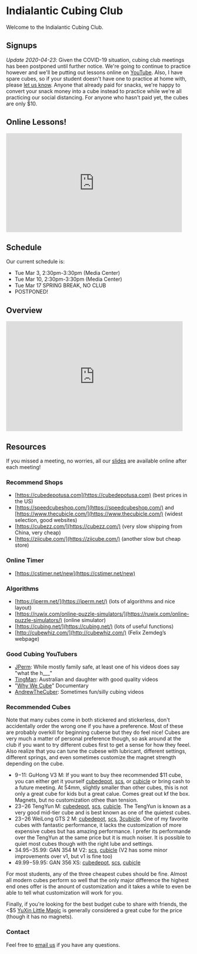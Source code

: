 # Indialantic Cubing Club

Welcome to the Indialantic Cubing Club.

## Signups

_Update 2020-04-23_: Given the COVID-19 situation, cubing club meetings has been postponed until further notice. We're going to continue to practice however and we'll be putting out lessons online on [YouTube](https://www.youtube.com/channel/UC8sr_DiBEPqcjXpj23mtgRA/videos). Also, I have spare cubes, so if your student doesn't have one to practice at home with, please [let us know](#contact). Anyone that already paid for snacks, we're happy to convert your snack money into a cube instead to practice while we're all practicing our social distancing. For anyone who hasn't paid yet, the cubes are only $10. 

## Online Lessons!

<iframe width="478" height="269" src="https://www.youtube.com/embed/LdRCjlnSX20" frameborder="0" allow="accelerometer; autoplay; encrypted-media; gyroscope; picture-in-picture" allowfullscreen></iframe>

## Schedule

Our current schedule is:

- Tue Mar 3, 2:30pm-3:30pm (Media Center)
- Tue Mar 10, 2:30pm-3:30pm (Media Center)
- Tue Mar 17 SPRING BREAK, NO CLUB
- POSTPONED!

## Overview

<iframe src="https://docs.google.com/presentation/d/e/2PACX-1vRL_ZxHZzh_5VdnAZWCkg9VQ-MwRE0gSN-7rYBAKVZjfvZWGgxfKJWbxqvR86nrWfIy3RLGa01Ts405/embed?start=false&loop=false&delayms=5000" frameborder="0" width="480" height="299" allowfullscreen="true" mozallowfullscreen="true" webkitallowfullscreen="true"></iframe>

## Resources

If you missed a meeting, no worries, all our [slides](https://drive.google.com/drive/u/0/folders/1Ews8dUe3AFnRn6iTm5Vc3st5mb_zcouR) are available online after each meeting!

### Recommend Shops

- [https://cubedepotusa.com](https://cubedepotusa.com) (best prices in the US)
- [https://speedcubeshop.com/](https://speedcubeshop.com/) and [https://www.thecubicle.com/](https://www.thecubicle.com/) (widest selection, good websites)
- [https://cubezz.com/](https://cubezz.com/) (very slow shipping from China, very cheap)
- [https://ziicube.com/](https://ziicube.com/) (another slow but cheap store)

### Online Timer

- [https://cstimer.net/new](https://cstimer.net/new)

### Algorithms

- [https://jperm.net/](https://jperm.net/) (lots of algorithms and nice layout)
- [https://ruwix.com/online-puzzle-simulators/](https://ruwix.com/online-puzzle-simulators/) (online simulator)
- [https://cubing.net/](https://cubing.net/) (lots of useful functions)
- [http://cubewhiz.com/](http://cubewhiz.com/) (Felix Zemdeg’s webpage)

### Good Cubing YouTubers

- [JPerm](https://www.youtube.com/channel/UCqTVfT9JQqhA6_Hi_h_h97Q): While mostly family safe, at least one of his videos does say "what the h___"
- [TingMan](https://www.youtube.com/channel/UC9Ht_7PQ1G4UIPhjSkF-phw): Australian and daughter with good quality videos
- "[Why We Cube](https://www.youtube.com/watch?v=1oZY2e25VUw)" Documentary
- [AndrewTheCuber](https://www.youtube.com/channel/UCnsi5sMWS1SnboHmcmCwK4g): Sometimes fun/silly cubing videos 

### Recommended Cubes

Note that many cubes come in both stickered and stickerless, don't accidentally order the wrong one if you have a preference. Most of these are probably overkill for beginning cuberse but they do feel nice! Cubes are very much a matter of personal preference though, so ask around at the club if you want to try different cubes first to get a sense for how they feeel. Also realize that you can tune the cubese with lubricant, different settings, different springs, and even sometimes customize the magnet strength depending on the cube. 

- $9-$11: GuHong V3 M: If you want to buy thee recommended $11 cube, you can either get it yourself [cubedepot](https://cubedepotusa.com/products/dayan-guhong-v3-m), [scs](https://speedcubeshop.com/products/dayan-guhong-v3-magnetic-3x3), or [cubicle](https://www.thecubicle.com/products/dayan-guhong-v3-m) or bring cash to a future meeting. At 54mm, slightly smaller than other cubes, this is not only a great cube for kids but a great calue. Comes great out kf the box. Magnets, but no customization othee than tension. 
- $23-$26 TengYun M: [cubedepot](https://cubedepotusa.com/collections/new-products/products/dayan-tengyun-m-3x3), [scs](https://speedcubeshop.com/products/dayan-tengyun-m-3x3), [cubicle](https://www.thecubicle.com/products/dayan-tengyun-m-3x3). The TengYun is known as a very good mid-tier cube and is best known as one of the quietest cubes. 
- $23-$26 WeiLong GTS 2 M: [cubedepot](https://cubedepotusa.com/products/moyu-weilong-gts2-m), [scs](https://speedcubeshop.com/products/moyu-weilong-gts2-m-3x3), [3cubicle](https://www.thecubicle.com/products/moyu-weilong-gts2-m). One of my favorite cubes with fantastic performance, it lacks the customization of more expensive cubes but has amazing performance. I prefer its performande over the TengYun at the same price but it is much noiser. It is possible to quiet most cubes though with the right lube and settings. 
- $34.95-$35.99: GAN 354 M V2: [scs](https://speedcubeshop.com/products/gan-354-magnetic-3x3-v2), [cubicle](https://www.thecubicle.com/products/gan354-m-v2) (V2 has some minor improvements over v1, but v1 is fine too)
- $49.99-$59.95: GAN 356 XS: [cubedepot](https://cubedepotusa.com/products/gan356-xs), [scs](https://speedcubeshop.com/products/gan-356-xs-magnetic-3x3), [cubicle](https://www.thecubicle.com/products/gan356-xs)

For most students, any of the three cheapest cubes should be fine. Almost all modern cubes perform so well that the only major difference the highest end ones offer is the anount of customization and it takes a while to even be able to tell what customization will work for you. 

Finally, if you're looking for the best budget cube to share with friends, the <$5 [YuXin Little Magic](https://cubedepotusa.com/products/yuxin-little-magic-3x3) is generally considered a great cube for the price (though it has no magnets).

### Contact

Feel free to [email us](mailto:team@indialanticcubing.club) if you have any questions.
